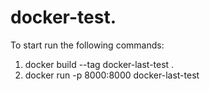 # docker-test.

To start run the following commands:

1. docker build --tag docker-last-test .
2. docker run -p 8000:8000 docker-last-test